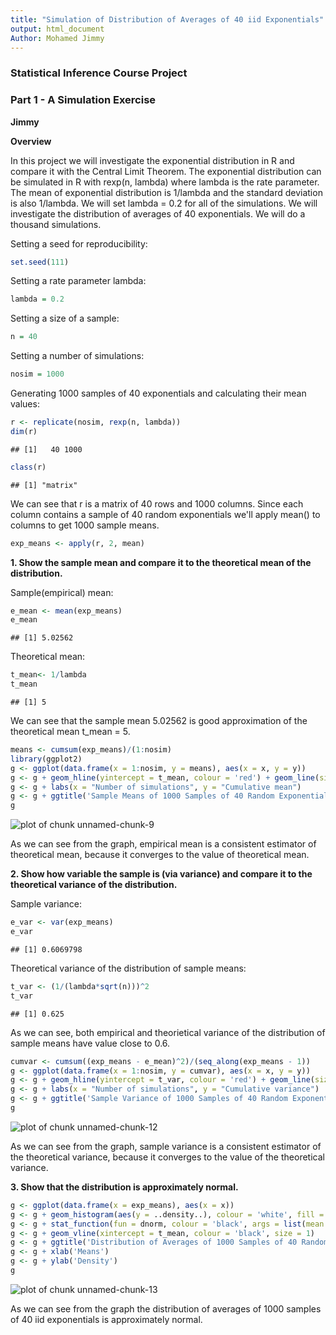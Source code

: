 ```yaml
---
title: "Simulation of Distribution of Averages of 40 iid Exponentials"
output: html_document
Author: Mohamed Jimmy
---
```

### Statistical Inference Course Project 
### Part 1 - A Simulation Exercise

**Jimmy**

**Overview**

In this project we will investigate the exponential distribution in R and compare it with the Central Limit Theorem. The exponential distribution can be simulated in R with rexp(n, lambda) where lambda is the rate parameter. The mean of exponential distribution is 1/lambda and the standard deviation is also 1/lambda. We will set lambda = 0.2 for all of the simulations. We will investigate the distribution of averages of 40 exponentials. We will do a thousand simulations.

Setting a seed for reproducibility:


```r
set.seed(111)
```

Setting a rate parameter lambda:


```r
lambda = 0.2
```

Setting a size of a sample:


```r
n = 40
```

Setting a number of simulations:


```r
nosim = 1000
```

Generating 1000 samples of 40 exponentials and calculating their mean values:


```r
r <- replicate(nosim, rexp(n, lambda))
dim(r)
```

```
## [1]   40 1000
```

```r
class(r)
```

```
## [1] "matrix"
```

We can see that r is a matrix of 40 rows and 1000 columns.
Since each column contains a sample of 40 random exponentials we'll apply mean() to columns to get 1000 
sample means.


```r
exp_means <- apply(r, 2, mean)
```

**1. Show the sample mean and compare it to the theoretical mean of the distribution.**

Sample(empirical) mean:


```r
e_mean <- mean(exp_means)
e_mean
```

```
## [1] 5.02562
```

Theoretical mean:


```r
t_mean<- 1/lambda
t_mean
```

```
## [1] 5
```

We can see that the sample mean 5.02562 is good approximation of the theoretical mean t_mean = 5.


```r
means <- cumsum(exp_means)/(1:nosim)
library(ggplot2)
g <- ggplot(data.frame(x = 1:nosim, y = means), aes(x = x, y = y))
g <- g + geom_hline(yintercept = t_mean, colour = 'red') + geom_line(size = 1)
g <- g + labs(x = "Number of simulations", y = "Cumulative mean")
g <- g + ggtitle('Sample Means of 1000 Samples of 40 Random Exponentials ')
g
```

![plot of chunk unnamed-chunk-9](figure/unnamed-chunk-9-1.png) 

As we can see from the graph, empirical mean is a consistent estimator of theoretical mean, because it converges to the value of theoretical mean.

**2. Show how variable the sample is (via variance) and compare it to the theoretical variance of the distribution.**

Sample variance:


```r
e_var <- var(exp_means)
e_var
```

```
## [1] 0.6069798
```

Theoretical variance of the distribution of sample means:


```r
t_var <- (1/(lambda*sqrt(n)))^2
t_var
```

```
## [1] 0.625
```

As we can see, both empirical and theorietical variance of the distribution of sample means have value close to 0.6.


```r
cumvar <- cumsum((exp_means - e_mean)^2)/(seq_along(exp_means - 1))
g <- ggplot(data.frame(x = 1:nosim, y = cumvar), aes(x = x, y = y))
g <- g + geom_hline(yintercept = t_var, colour = 'red') + geom_line(size = 1)
g <- g + labs(x = "Number of simulations", y = "Cumulative variance")
g <- g + ggtitle('Sample Variance of 1000 Samples of 40 Random Exponentials ')
g
```

![plot of chunk unnamed-chunk-12](figure/unnamed-chunk-12-1.png) 

As we can see from the graph, sample variance is a consistent estimator of the theoretical variance, 
because it converges to the value of the theoretical variance.

**3. Show that the distribution is approximately normal.**


```r
g <- ggplot(data.frame(x = exp_means), aes(x = x))
g <- g + geom_histogram(aes(y = ..density..), colour = 'white', fill = 'salmon') 
g <- g + stat_function(fun = dnorm, colour = 'black', args = list(mean = t_mean))
g <- g + geom_vline(xintercept = t_mean, colour = 'black', size = 1)
g <- g + ggtitle('Distribution of Averages of 1000 Samples of 40 Random Exponential Variables') 
g <- g + xlab('Means')
g <- g + ylab('Density')
g
```

![plot of chunk unnamed-chunk-13](figure/unnamed-chunk-13-1.png) 

As we can see from the graph the distribution of averages of 1000 samples of 40 iid exponentials is approximately normal.

